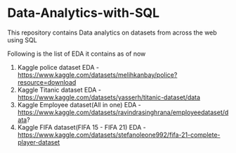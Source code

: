 # Data-Analytics-with-SQL
This repository contains Data analytics on datasets from across the web using SQL

Following is the list of EDA it contains as of now
1. Kaggle police dataset EDA - https://www.kaggle.com/datasets/melihkanbay/police?resource=download
2. Kaggle Titanic dataset EDA - https://www.kaggle.com/datasets/yasserh/titanic-dataset/data
3. Kaggle Employee dataset(All in one) EDA - https://www.kaggle.com/datasets/ravindrasinghrana/employeedataset/data?
4. Kaggle FIFA dataset(FIFA 15 - FIFA 21) EDA - https://www.kaggle.com/datasets/stefanoleone992/fifa-21-complete-player-dataset
